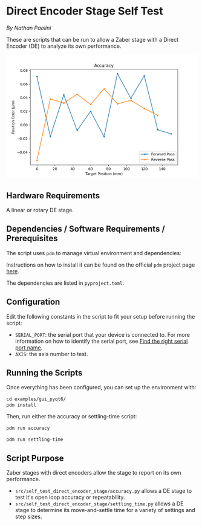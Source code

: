 # Direct Encoder Stage Self Test

*By Nathan Paolini*

These are scripts that can be run to allow a Zaber stage with a Direct Encoder (DE) to analyze its own performance.

![accuracy_plot.png](img/accuracy_plot.png)

## Hardware Requirements

A linear or rotary DE stage.

## Dependencies / Software Requirements / Prerequisites

The script uses `pdm` to manage virtual environment and dependencies:

Instructions on how to install it can be found on the official `pdm` project page [here](https://github.com/pdm-project/pdm).

The dependencies are listed in `pyproject.toml`.

## Configuration

Edit the following constants in the script to fit your setup before running the script:

- `SERIAL_PORT`: the serial port that your device is connected to.
For more information on how to identify the serial port,
see [Find the right serial port name](https://software.zaber.com/motion-library/docs/guides/find_right_port).
- `AXIS`: the axis number to test.

## Running the Scripts

Once everything has been configured, you can set up the environment with:

```shell
cd examples/gui_pyqt6/
pdm install
```

Then, run either the accuracy or settling-time script:

```shell
pdm run accuracy
```

```shell
pdm run settling-time
```

## Script Purpose

Zaber stages with direct encoders allow the stage to report on its own performance.

- `src/self_test_direct_encoder_stage/accuracy.py` allows a DE stage to test it's open loop accuracy or repeatability.
- `src/self_test_direct_encoder_stage/settling_time.py` allows a DE stage to determine its move-and-settle time for a variety of settings and step sizes.
